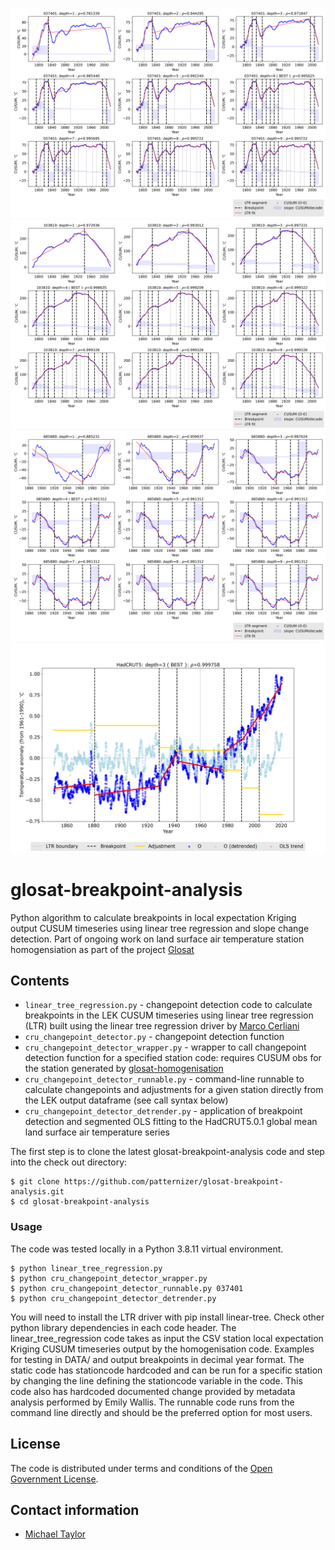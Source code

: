 ![image](https://github.com/patternizer/glosat-breakpoint-analysis/blob/main/037401-cusum-curve-linear-tree-loop.png)
![image](https://github.com/patternizer/glosat-breakpoint-analysis/blob/main/103810-cusum-curve-linear-tree-loop.png)
![image](https://github.com/patternizer/glosat-breakpoint-analysis/blob/main/685880-cusum-curve-linear-tree-loop.png)
![image](https://github.com/patternizer/glosat-breakpoint-analysis/blob/main/HadCRUT5-ltr-ols.png)

# glosat-breakpoint-analysis

Python algorithm to calculate breakpoints in local expectation Kriging output CUSUM timeseries using linear tree regression and slope change detection. Part of ongoing work on land surface air temperature station homogensiation as part of the project [Glosat](www.glosat.org) 

## Contents

* `linear_tree_regression.py` - changepoint detection code to calculate breakpoints in the LEK CUSUM timeseries using linear tree regression (LTR) built using the linear tree regression driver by [Marco Cerliani](https://github.com/cerlymarco/linear-tree)
* `cru_changepoint_detector.py` - changepoint detection function
* `cru_changepoint_detector_wrapper.py` - wrapper to call changepoint detection function for a specified station code: requires CUSUM obs for the station generated by [glosat-homogenisation](https://github.com/patternizer/glosat-homogenisation)
* `cru_changepoint_detector_runnable.py` - command-line runnable to calculate changepoints and adjustments for a given station directly from the LEK output dataframe (see call syntax below)
* `cru_changepoint_detector_detrender.py` - application of breakpoint detection and segmented OLS fitting to the HadCRUT5.0.1 global mean land surface air temperature series

The first step is to clone the latest glosat-breakpoint-analysis code and step into the check out directory: 

    $ git clone https://github.com/patternizer/glosat-breakpoint-analysis.git
    $ cd glosat-breakpoint-analysis

### Usage

The code was tested locally in a Python 3.8.11 virtual environment.

    $ python linear_tree_regression.py
    $ python cru_changepoint_detector_wrapper.py
    $ python cru_changepoint_detector_runnable.py 037401
    $ python cru_changepoint_detector_detrender.py

You will need to install the LTR driver with pip install linear-tree. Check other python library dependencies in each code header.
The linear_tree_regression code takes as input the CSV station local expectation Kriging CUSUM timeseries output by the homogenisation code. Examples for testing in DATA/ and output breakpoints in decimal year format.
The static code has stationcode hardcoded and can be run for a specific station by changing the line defining the stationcode variable in the code. This code also has hardcoded documented change provided by metadata analysis performed by Emily Wallis.
The runnable code runs from the command line directly and should be the preferred option for most users.

## License

The code is distributed under terms and conditions of the [Open Government License](http://www.nationalarchives.gov.uk/doc/open-government-licence/version/3/).

## Contact information

* [Michael Taylor](michael.a.taylor@uea.ac.uk)



